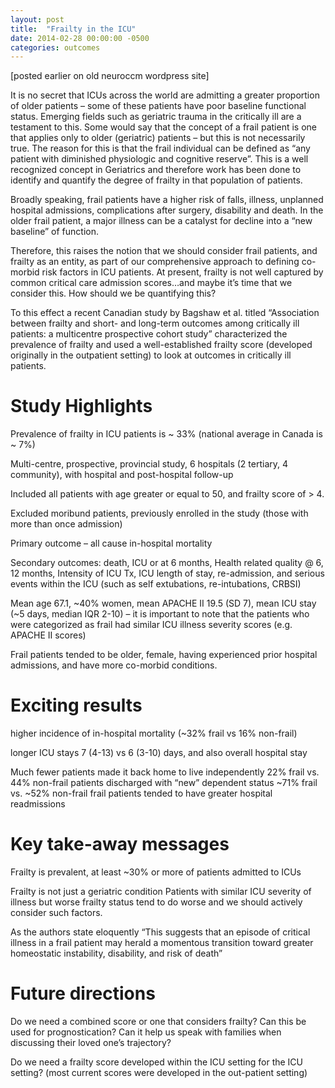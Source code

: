 ```yaml
---
layout: post
title:  "Frailty in the ICU"
date: 2014-02-28 00:00:00 -0500  
categories: outcomes
---
```


[posted earlier on old neuroccm wordpress site]

It is no secret that ICUs across the world are admitting a greater proportion of older patients – some of these patients have poor baseline functional status. Emerging fields such as geriatric trauma in the critically ill are a testament to this. Some would say that the concept of a frail patient is one that applies only to older (geriatric) patients – but this is not necessarily true. The reason for this is that the frail individual can be defined as “any patient with diminished physiologic and cognitive reserve”. This is a well recognized concept in Geriatrics and therefore work has been done to identify and quantify the degree of frailty in that population of patients.

Broadly speaking, frail patients have a higher risk of falls, illness, unplanned hospital admissions, complications after surgery, disability and death. In the older frail patient, a major illness can be a catalyst for decline into a “new baseline” of function.

Therefore, this raises the notion that we should consider frail patients, and frailty as an entity, as part of our comprehensive approach to defining co-morbid risk factors in ICU patients. At present, frailty is not well captured by common critical care admission scores…and maybe it’s time that we consider this. How should we be quantifying this?

To this effect a recent Canadian study by Bagshaw et al. titled “Association between frailty and short- and long-term outcomes among critically ill patients: a multicentre prospective cohort study” characterized the prevalence of frailty and used a well-established frailty score (developed originally in the outpatient setting) to look at outcomes in critically ill patients.

# Study Highlights #

Prevalence of frailty in ICU patients is ~ 33% (national average in Canada is ~ 7%)

Multi-centre, prospective, provincial study, 6 hospitals (2 tertiary, 4 community), with hospital and post-hospital follow-up

Included all patients with age greater or equal to 50, and frailty score of > 4.

Excluded moribund patients, previously enrolled in the study (those with more than once admission)

Primary outcome – all cause in-hospital mortality

Secondary outcomes: death, ICU or at 6 months, Health related quality @ 6, 12 months, Intensity of ICU Tx, ICU length of stay, re-admission, and serious events within the ICU (such as self extubations, re-intubations, CRBSI)

Mean age 67.1, ~40% women, mean APACHE II 19.5 (SD 7), mean ICU stay (~5 days, median IQR 2-10) – it is important to note that the patients who were categorized as frail had similar ICU illness severity scores (e.g. APACHE II scores)

Frail patients tended to be older, female, having experienced prior hospital admissions, and have more co-morbid conditions.

# Exciting results #

higher incidence of in-hospital mortality (~32% frail vs 16% non-frail)

longer ICU stays 7 (4-13) vs 6 (3-10) days, and also overall hospital stay

Much fewer patients made it back home to live independently 22% frail vs. 44% non-frail
patients discharged with “new” dependent status ~71% frail vs. ~52% non-frail
frail patients tended to have greater hospital readmissions

# Key take-away messages #

Frailty is prevalent, at least ~30% or more of patients admitted to ICUs

Frailty is not just a geriatric condition
Patients with similar ICU severity of illness but worse frailty status tend to do worse and we should actively consider such factors.

As the authors state eloquently “This suggests that an episode of critical illness in a frail patient may herald a momentous transition toward greater homeostatic instability, disability, and risk of death”

# Future directions #

Do we need a combined score or one that considers frailty? Can this be used for prognostication? Can it help us speak with families when discussing their loved one’s trajectory?

Do we need a frailty score developed within the ICU setting for the ICU setting? (most current scores were developed in the out-patient setting)